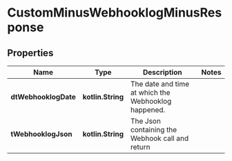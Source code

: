 
# CustomMinusWebhooklogMinusResponse

## Properties
Name | Type | Description | Notes
------------ | ------------- | ------------- | -------------
**dtWebhooklogDate** | **kotlin.String** | The date and time at which the Webhooklog happened. | 
**tWebhooklogJson** | **kotlin.String** | The Json containing the Webhook call and return | 



